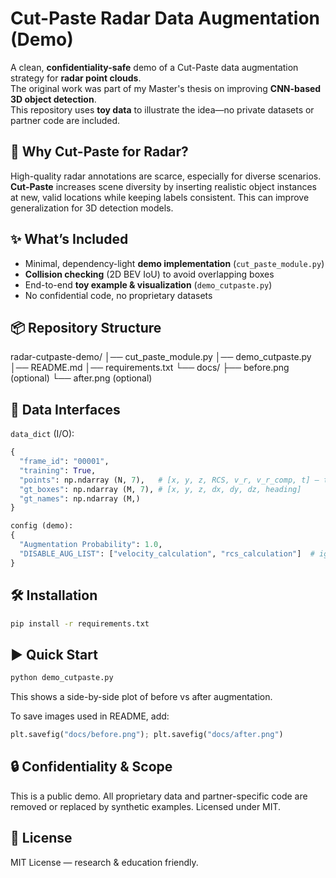 # Cut-Paste Radar Data Augmentation (Demo)

A clean, **confidentiality-safe** demo of a Cut-Paste data augmentation strategy for **radar point clouds**.  
The original work was part of my Master's thesis on improving **CNN-based 3D object detection**.  
This repository uses **toy data** to illustrate the idea—no private datasets or partner code are included.

## 🚦 Why Cut-Paste for Radar?
High-quality radar annotations are scarce, especially for diverse scenarios.
**Cut-Paste** increases scene diversity by inserting realistic object instances at new, valid locations while keeping labels consistent.
This can improve generalization for 3D detection models.

## ✨ What’s Included
- Minimal, dependency-light **demo implementation** (`cut_paste_module.py`)
- **Collision checking** (2D BEV IoU) to avoid overlapping boxes
- End-to-end **toy example & visualization** (`demo_cutpaste.py`)
- No confidential code, no proprietary datasets

## 📦 Repository Structure
radar-cutpaste-demo/
│── cut_paste_module.py
│── demo_cutpaste.py
│── README.md
│── requirements.txt
  └── docs/
├── before.png (optional)
  └── after.png (optional)

## 🧩 Data Interfaces
`data_dict` (I/O):
```python
{
  "frame_id": "00001",
  "training": True,
  "points": np.ndarray (N, 7),   # [x, y, z, RCS, v_r, v_r_comp, t] — toy values in demo
  "gt_boxes": np.ndarray (M, 7), # [x, y, z, dx, dy, dz, heading]
  "gt_names": np.ndarray (M,)
}

config (demo):
{
  "Augmentation Probability": 1.0,
  "DISABLE_AUG_LIST": ["velocity_calculation", "rcs_calculation"]  # ignored in demo
}
```

## 🛠 Installation
```bash
pip install -r requirements.txt
```

## ▶️ Quick Start
```python
python demo_cutpaste.py
```
This shows a side-by-side plot of before vs after augmentation.

To save images used in README, add:
```python
plt.savefig("docs/before.png"); plt.savefig("docs/after.png")
```

## 🔒 Confidentiality & Scope

This is a public demo. All proprietary data and partner-specific code are removed or replaced by synthetic examples. Licensed under MIT.

## 📄 License
MIT License — research & education friendly.
